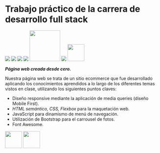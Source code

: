 
# Trabajo práctico de la carrera de desarrollo full stack
<p><img src="https://img.icons8.com/color/48/000000/html-5--v1.png"/>
<img src="https://img.icons8.com/color/48/000000/css3.png"/>
  <img src="https://img.icons8.com/color/50/000000/javascript--v1.png"/>
 <img src="https://img.icons8.com/color/48/000000/nodejs.png"/>
  <img src="https://expressjs.com/images/express-facebook-share.png"/width=100 >
  <img src="https://img.icons8.com/color/48/000000/mongodb.png"/>
  <img src="https://upload.wikimedia.org/wikipedia/commons/thumb/4/47/React.svg/1200px-React.svg.png"/width=55>
</p>

***Página web creada desde cero.***

Nuestra página web se trata de un sitio ecommerce que fue desarrollado aplicando los conocimientos aprendidos a lo largo de los diferentes temas vistos en clase, utilizando los siguientes puntos claves:

- Diseño responsive mediante la aplicación de media queries (diseño Mobile First).
- *HTML semántico, CSS, Flexbox* para la maquetación web.
- JavaScript para dinamismo de menú de navegación.
- Utilización de Bootstrap para el carrousel de fotos.
- Font Awesome.  
<p><img src="https://www.drupal.org/files/project-images/font_awesome_logo.png"/width=55> <img src="https://cdn.worldvectorlogo.com/logos/bootstrap-4.svg"/width=55></p>


